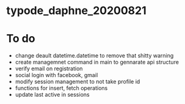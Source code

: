 # typode_daphne_20200821

# To do

-   change deault datetime.datetime to remove that shitty warning
-   create managemnet command in main to gennarate api structure
-   verify email on registration
-   social login with facebook, gmail
-   modify session management to not take profile id
-   functions for insert, fetch operations
-   update last active in sessions
